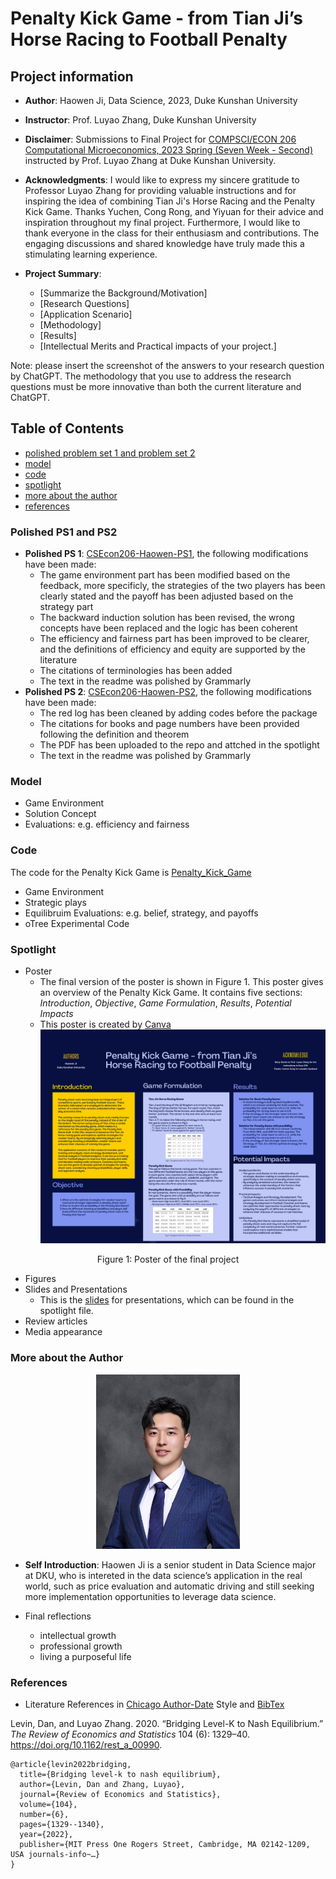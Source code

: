 # Penalty Kick Game - from Tian Ji’s Horse Racing to Football Penalty
## Project information
- **Author**: Haowen Ji, Data Science, 2023, Duke Kunshan University
- **Instructor**: Prof. Luyao Zhang, Duke Kunshan University
- **Disclaimer**: Submissions to Final Project for [COMPSCI/ECON 206 Computational Microeconomics, 2023 Spring (Seven Week - Second)](https://ce.pubpub.org/) instructed by Prof. Luyao Zhang at Duke Kunshan University.
- **Acknowledgments**: I would like to express my sincere gratitude to Professor Luyao Zhang for providing valuable instructions and for inspiring the idea of combining Tian Ji's Horse Racing and the Penalty Kick Game. Thanks Yuchen, Cong Rong, and Yiyuan for their advice and inspiration throughout my final project. Furthermore, I would like to thank everyone in the class for their enthusiasm and contributions. The engaging discussions and shared knowledge have truly made this a stimulating learning experience.

- **Project Summary**: 
  - [Summarize the Background/Motivation]
  - [Research Questions]
  - [Application Scenario]
  - [Methodology]
  - [Results]
  - [Intellectual Merits and Practical impacts of your project.]
  
   
Note: please insert the screenshot of the answers to your research question by ChatGPT. The methodology that you use to address the research questions must be more innovative than both the current literature and ChatGPT. 

## Table of Contents

- [polished problem set 1 and problem set 2](#polished-ps1-and-ps2)
- [model](#model)
- [code](#code)
- [spotlight](#spotlight)
- [more about the author](#more-about-the-author)
- [references](#references)

### Polished PS1 and PS2
- **Polished PS 1**: [CSEcon206-Haowen-PS1](https://github.com/Rising-Stars-by-Sunshine/CSEcon206-Haowen-PS1), the following modifications have been made:
  - The game environment part has been modified based on the feedback, more specificly, the strategies of the two players has been clearly stated and the payoff has been adjusted based on the strategy part
  - The backward induction solution has been revised, the wrong concepts have been replaced and the logic has been coherent
  - The efficiency and fairness part has been improved to be clearer, and the definitions of efficiency and equity are supported by the literature
  - The citations of terminologies has been added
  - The text in the readme was polished by Grammarly
- **Polished PS 2**: [CSEcon206-Haowen-PS2](https://github.com/Rising-Stars-by-Sunshine/CSEcon206-Haowen-PS2), the following modifications have been made:
  - The red log has been cleaned by adding codes before the package
  - The citations for books and page numbers have been provided following the definition and theorem
  - The PDF has been uploaded to the repo and attched in the spotlight
  - The text in the readme was polished by Grammarly

### Model
- Game Environment
- Solution Concept
- Evaluations: e.g. efficiency and fairness

### Code
The code for the Penalty Kick Game is [Penalty_Kick_Game](https://github.com/Rising-Stars-by-Sunshine/csecon206-haowen-finalproject/blob/main/code/Code_for_Penalty_Kick_Game.ipynb)
- Game Environment
- Strategic plays
- Equilibruim Evaluations: e.g. belief, strategy, and payoffs
- oTree Experimental Code 


### Spotlight
- Poster
  - The final version of the poster is shown in Figure 1. This poster gives an overview of the Penalty Kick Game. It contains five sections: *Introduction*, *Objective*, *Game Formulation*, *Results*, *Potential Impacts*  
  - This poster is created by [Canva](https://www.canva.com/)
![image](spotlight/poster.png)

<p align="center">Figure 1: Poster of the final project</p>

- Figures
- Slides and Presentations
  - This is the [slides](https://github.com/Rising-Stars-by-Sunshine/csecon206-haowen-finalproject/blob/main/spotlight/Econ206_Pre_Haowen.pptx) for presentations, which can be found in the spotlight file.
- Review articles
- Media appearance

### More about the Author
<div align=center>
<img src="https://raw.githubusercontent.com/Rising-Stars-by-Sunshine/csecon206-haowen-finalproject/main/spotlight/haowen_new.jpg" width="230" alt="Haowen" /><br/>
</div>
 
- **Self Introduction**: 
Haowen Ji is a senior student in Data Science major at DKU, who is intereted in the data science’s application in the real world, such as price evaluation and automatic driving and still seeking more implementation opportunities to leverage data science.

- Final reflections 
  - intellectual growth
  - professional growth
  - living a purposeful life

### References

- Literature References in [Chicago Author-Date](https://www.chicagomanualofstyle.org/tools_citationguide/citation-guide-2.html) Style and [BibTex](https://scholar.google.com/) 

Levin, Dan, and Luyao Zhang. 2020. “Bridging Level-K to Nash Equilibrium.” *The Review of Economics and Statistics* 104 (6): 1329–40. https://doi.org/10.1162/rest_a_00990.

```
@article{levin2022bridging,
  title={Bridging level-k to nash equilibrium},
  author={Levin, Dan and Zhang, Luyao},
  journal={Review of Economics and Statistics},
  volume={104},
  number={6},
  pages={1329--1340},
  year={2022},
  publisher={MIT Press One Rogers Street, Cambridge, MA 02142-1209, USA journals-info~…}
}
```

